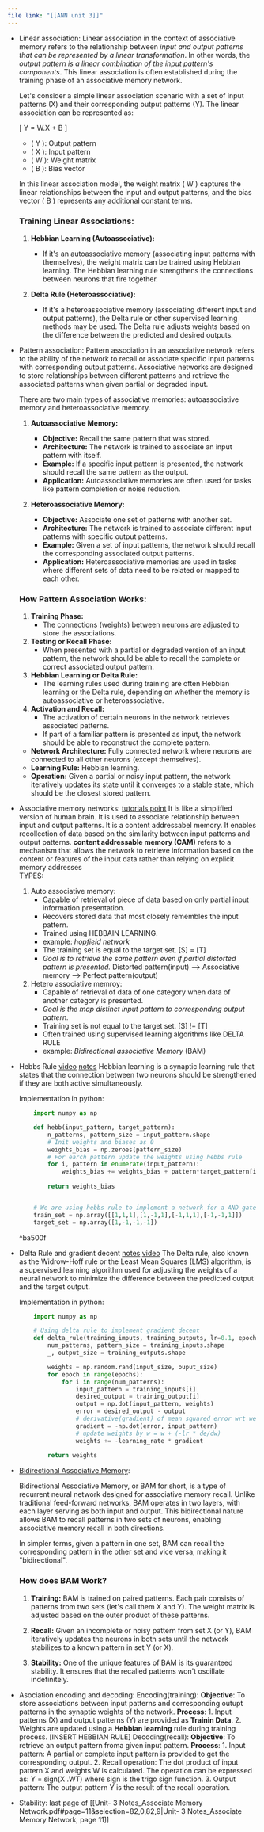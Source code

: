 ```yaml
---
file link: "[[ANN unit 3]]"
---
```

- Linear association:
	Linear association in the context of associative memory refers to the relationship between *input and* 
	*output patterns that can be represented by a linear transformation*. In other words, the *output pattern* 
	*is a linear combination of the input pattern's components*. This linear association is often established 
	during the training phase of an associative memory network.
	
	Let's consider a simple linear association scenario with a set of input patterns (X) and their corresponding output patterns (Y).
	The linear association can be represented as:
	
	[ Y = W.X + B ]
	
	- \( Y \): Output pattern
	- \( X \): Input pattern
	- \( W \): Weight matrix
	- \( B \): Bias vector
	
	In this linear association model, the weight matrix \( W \) captures the linear relationships between the input and output patterns, and the bias vector \( B \) represents any additional constant terms.
	
	### Training Linear Associations:
	
	1. **Hebbian Learning (Autoassociative):**
	   - If it's an autoassociative memory (associating input patterns with themselves), the weight matrix can be trained using Hebbian learning. The Hebbian learning rule strengthens the connections between neurons that fire together.
	
	2. **Delta Rule (Heteroassociative):**
	   - If it's a heteroassociative memory (associating different input and output patterns), the Delta rule or other supervised learning methods may be used. The Delta rule adjusts weights based on the difference between the predicted and desired outputs.
	
- Pattern association: 
	Pattern association in an associative network refers to the ability of the network to recall or associate specific input patterns with corresponding output patterns. Associative networks are designed to store relationships between different patterns and retrieve the associated patterns when given partial or degraded input.
	
	There are two main types of associative memories: autoassociative memory and heteroassociative memory.
	
	1. **Autoassociative Memory:**
	   - **Objective:** Recall the same pattern that was stored.
	   - **Architecture:** The network is trained to associate an input pattern with itself.
	   - **Example:** If a specific input pattern is presented, the network should recall the same pattern as the output.
	   - **Application:** Autoassociative memories are often used for tasks like pattern completion or noise reduction.
	
	2. **Heteroassociative Memory:**
	   - **Objective:** Associate one set of patterns with another set.
	   - **Architecture:** The network is trained to associate different input patterns with specific output patterns.
	   - **Example:** Given a set of input patterns, the network should recall the corresponding associated output patterns.
	   - **Application:** Heteroassociative memories are used in tasks where different sets of data need to be related or mapped to each other.
	
	### How Pattern Association Works:
	
	1. **Training Phase:**
	   - The connections (weights) between neurons are adjusted to store the associations.
	2. **Testing or Recall Phase:**
	   - When presented with a partial or degraded version of an input pattern, the network should be able to recall the complete or correct associated output pattern.
	3. **Hebbian Learning or Delta Rule:**
	   - The learning rules used during training are often Hebbian learning or the Delta rule, depending on whether the memory is autoassociative or heteroassociative.
	4. **Activation and Recall:**
	   - The activation of certain neurons in the network retrieves associated patterns.
	   - If part of a familiar pattern is presented as input, the network should be able to reconstruct the complete pattern.
	
	- **Network Architecture:** Fully connected network where neurons are connected to all other neurons (except themselves).
	- **Learning Rule:** Hebbian learning.
	- **Operation:** Given a partial or noisy input pattern, the network iteratively updates its state until it converges to a stable state, which should be the closest stored pattern.
	
- Associative memory networks: [tutorials point](https://www.tutorialspoint.com/artificial_neural_network/artificial_neural_network_associate_memory.htm)
	It is like a simplified version of human brain.
	It is used to associate relationship between input and  output patterns.
	It is a content addressabel memory. It enables recollection of data based on the similarity between input patterns and output patterns.
	**content addressable memory (CAM)** refers to a mechanism that allows the network to retrieve information based on the content or features of the input data rather than relying on explicit memory addresses		
	TYPES: 
	1. Auto associative memory:
		- Capable of retrieval of piece of data based on only partial input information presentation.
		- Recovers stored data that most closely remembles the input pattern.
		- Trained using HEBBAIN LEARNING.
		- example: *hopfield network*
		- The training set is equal to the target set. [S] = [T]
		- *Goal is to retrieve the same pattern even if partial distorted pattern is presented.*
		 Distorted pattern(input) --> Associative memory --> Perfect pattern(output)
	1. Hetero associative memroy:
		- Capable of retrieval of data of one category when data of another category is presented.
		- *Goal is the map distinct input pattern to corresponding output pattern.*
		- Training set is not equal to the target set. [S] != [T]
		- Often trained using supervised learning algorithms like DELTA RULE
		- example: *Bidirectional associative Memory* (BAM)

- Hebbs Rule [video](https://www.youtube.com/watch?v=Vl57hK0iFoU) [notes](https://medium.com/analytics-vidhya/hebb-network-c38598e1a7a1)
	Hebbian learning is a synaptic learning rule that states that the connection between two neurons should be strengthened if they are both active simultaneously.
	
	Implementation in python:
	```python
		import numpy as np

		def hebb(input_pattern, target_pattern):
			n_patterns, pattern_size = input_pattern.shape
			# Init weights and biases as 0
			weights_bias = np.zeroes(pattern_size)
			# For earch pattern update the weights using hebbs rule
			for i, pattern in enumerate(input_pattern):
				weights_bias += weights_bias + pattern*target_pattern[i]
				
			return weights_bias


		# We are using hebbs rule to implement a network for a AND gate
		train_set = np.array([[1,1,1],[1,-1,1],[-1,1,1],[-1,-1,1]])
		target_set = np.array([1,-1,-1,-1])
	```
	 ^ba500f
- Delta Rule and gradient decent [notes](https://medium.com/@neuralnets/delta-learning-rule-gradient-descent-neural-networks-f880c168a804) [video](https://www.youtube.com/watch?v=ktGm0WCoQOg)
	The Delta rule, also known as the Widrow-Hoff rule or the Least Mean Squares (LMS) algorithm, is a supervised learning algorithm used for adjusting the weights of a neural network to minimize the difference between the predicted output and the target output. 
	
	Implementation in python:
	```python
		import numpy as np
	
		# Using delta rule to implement gradient decent
		def delta_rule(training_imputs, training_outputs, lr=0.1, epochs=100):
			num_patterns, pattern_size = training_inputs.shape
			_, output_size = training_outputs.shape
	
			weights = np.random.rand(input_size, ouput_size)
			for epoch in range(epochs):
				for i in range(num_patterns):
					input_pattern = training_inputs[i]
					desired_output = training_output[i]
					output = np.dot(input_pattern, weights)
					error = desired_output - output
					# derivative(gradient) of mean squared error wrt weights is equal to -err*input
					gradient = -np.dot(error, input_pattern)
					# update weights by w = w + (-lr * de/dw)
					weights += -learning_rate * gradient
					
			return weights
	```
	
- [Bidirectional Associative Memory](https://studyglance.in/nn/display.php?tno=8&topic=Bidirectional-Associative-Memory):
		
	Bidirectional Associative Memory, or BAM for short, is a type of recurrent neural network designed for associative memory recall. Unlike traditional feed-forward networks, BAM operates in two layers, with each layer serving as both input and output. This bidirectional nature allows BAM to recall patterns in two sets of neurons, enabling associative memory recall in both directions.
	
	In simpler terms, given a pattern in one set, BAM can recall the corresponding pattern in the other set and vice versa, making it "bidirectional".
	
	### How does BAM Work?
	
	1. **Training:** BAM is trained on paired patterns. Each pair consists of patterns from two sets (let's call them X and Y). The weight matrix is adjusted based on the outer product of these patterns.
		    
	1. **Recall:** Given an incomplete or noisy pattern from set X (or Y), BAM iteratively updates the neurons in both sets until the network stabilizes to a known pattern in set Y (or X).
	    
	3. **Stability:** One of the unique features of BAM is its guaranteed stability. It ensures that the recalled patterns won't oscillate indefinitely.
	
- Asociation encoding and decoding:
	Encoding(training): 
		**Objective**: To store associations between input patterns and corresponding outupt patterns in the synaptic weights of the network.
		**Process**:
		1. Input patterns (X) and output patterns (Y) are provided as **Trainin Data**.
		2.  Weights are updated using a **Hebbian learning** rule during training process.
			   [INSERT HEBBIAN RULE]
	Decoding(recall):
		**Objective**: To retrieve an output pattern froma  given input pattern.
		**Process**:
		1. Input pattern: A partial or complete input pattern is provided to get the corresponding output.
		2. Recall operation: The dot product of input pattern X and weights W is calculated.
			The operation can be expressed as: Y = sign(X .WT) where sign is the trigo sign function.
		3. Output pattern: The output pattern Y is the result of the recall operation.

- Stability: 
	last page of [[Unit- 3 Notes_Associate Memory Network.pdf#page=11&selection=82,0,82,9|Unit- 3 Notes_Associate Memory Network, page 11]] 